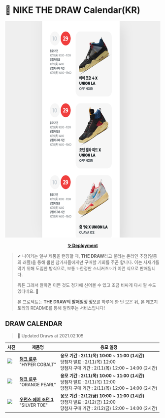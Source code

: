 # 👟 NIKE THE DRAW Calendar(KR)

<div align="center">
  <a href="https://junhoyeo.github.io/NIKE-THE-DRAW-Calendar/">
    <img src="./docs/images/preview.png" alt="Preview image of deployed application" height="700px" width="700px" />
  </a>
</div>

<p align="center">
  <a href="https://junhoyeo.github.io/NIKE-THE-DRAW-Calendar/">
    <strong>✨ Deployment</strong>
  </a>
</p>

> ✔ 나이키는 일부 제품을 런칭할 때, **THE DRAW**라고 불리는 온라인 추첨(일종의 래플)을 통해 뽑힌 참가자들에게만 구매할 기회를 주곤 합니다. 이는 사재기를 막기 위해 도입한 방식으로, 보통 ✨한정판 스니커즈✨가 이런 식으로 판매됩니다.
>
> 뭐튼 그래서 잘하면 이쁜 것도 정가에 신어볼 수 있고 조금 비싸게 다시 팔 수도 있다네요. 🤭
>
> 본 프로젝트는 **THE DRAW의 발매일정 정보**를 하루에 한 번 모은 뒤, 본 레포지토리의 README를 통해 알려주는 서비스입니다!

## DRAW CALENDAR

<!-- DRAW CALENDAR: START -->

> 👟 Updated Draws at 2021.02.10‼️

| 사진 | 제품명 | 응모 일정 |
| --- | ---- | ------- |
| <img src="https://static-breeze.nike.co.kr/kr/ko_kr/cmsstatic/product/DD1391-001/f5d4edae-2509-4706-911b-a3cae582eb3c_primary.jpg?snkrBrowse" width="256" /> | <a href="https://www.nike.com/kr/launch/t/men/fw/nike-sportswear/DD1391-001/imve65/nike-dunk-low-retro"><strong>덩크 로우</strong><br /></a> "HYPER COBALT" | <strong>응모 기간 : 2/11(목) 10:00 ~ 11:00 (1시간)</strong><br />당첨자 발표 : 2/11(목) 12:00<br />당첨자 구매 기간 : 2/11(목) 12:00 ~ 14:00 (2시간) |
| <img src="https://static-breeze.nike.co.kr/kr/ko_kr/cmsstatic/product/DD1503-102/a2bbaacc-7970-4f15-9cb0-7b829948651c_primary.jpg?snkrBrowse" width="256" /> | <a href="https://www.nike.com/kr/launch/t/women/fw/nike-sportswear/DD1503-102/aotx17/w-nike-dunk-low"><strong>덩크 로우</strong><br /></a> "ORANGE PEARL" | <strong>응모 기간 : 2/11(목) 10:00 ~ 11:00 (1시간)</strong><br />당첨자 발표 : 2/11(목) 12:00<br />당첨자 구매 기간 : 2/11(목) 12:00 ~ 14:00 (2시간) |
| <img src="https://static-breeze.nike.co.kr/kr/ko_kr/cmsstatic/product/CD0461-001/b720dd57-9019-4400-b81a-78c00e5456ee_primary.jpg?snkrBrowse" width="256" /> | <a href="https://www.nike.com/kr/launch/t/women/fw/basketball/CD0461-001/zqgj63/wmns-air-jordan-1-high-og"><strong>우먼스 에어 조던 1</strong><br /></a> "SILVER TOE" | <strong>응모 기간 : 2/12(금) 10:00 ~ 11:00 (1시간)</strong><br />당첨자 발표 : 2/12(금) 12:00<br />당첨자 구매 기간 : 2/12(금) 12:00 ~ 14:00 (2시간) |

<!-- DRAW CALENDAR: END -->
